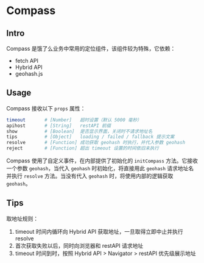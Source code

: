 # Compass

## Intro

Compass 是饿了么业务中常用的定位组件，该组件较为特殊，它依赖：

- fetch API
- Hybrid API
- geohash.js

## Usage

Compass 接收以下 `props` 属性：

```bash
timeout       # [Number]   超时设置（默认 5000 毫秒）
apihost       # [String]   restAPI 前缀
show          # [Boolean]  是否显示界面，关闭时不请求地址名
tips          # [Object]   loading / failed / fallback 提示文案
resolve       # [Function] 成功获取 geohash 时执行，并代入参数 geohash
reject        # [Function] 超出 timeout 设置的时间依旧未执行
```

Compass 使用了自定义事件，在内部提供了初始化的 `initCompass` 方法。它接收一个参数 `geohash`，当代入 `geohash` 时初始化，将直接用此 `geohash` 请求地址名并执行 `resolve` 方法。当没有代入 `geohash` 时，将使用内部的逻辑获取 `geohash`。

## Tips

取地址规则：

1. timeout 时间内循环向 Hybrid API 获取地址，一旦取得立即中止并执行 resolve
2. 首次获取失败以后，同时向浏览器和 restAPI 请求地址
3. timeout 时间到时，按照 Hybrid API > Navigator > restAPI 优先级展示地址
